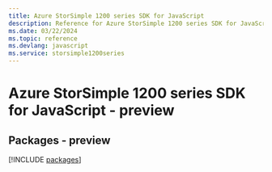 ```yaml
---
title: Azure StorSimple 1200 series SDK for JavaScript
description: Reference for Azure StorSimple 1200 series SDK for JavaScript
ms.date: 03/22/2024
ms.topic: reference
ms.devlang: javascript
ms.service: storsimple1200series
---
```

# Azure StorSimple 1200 series SDK for JavaScript - preview
## Packages - preview
[!INCLUDE [packages](storsimple-1200-series-index.md)]